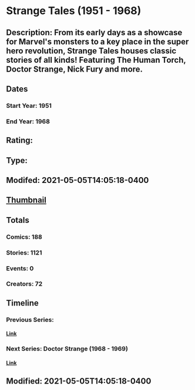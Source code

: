 # Strange Tales (1951 - 1968)
## Description: From its early days as a showcase for Marvel's monsters to a key place in the super hero revolution, Strange Tales houses classic stories of all kinds! Featuring The Human Torch, Doctor Strange, Nick Fury and more.
## Dates
### Start Year: 1951
### End Year: 1968
## Rating: 
## Type: 
## Modifed: 2021-05-05T14:05:18-0400
## [Thumbnail](http://i.annihil.us/u/prod/marvel/i/mg/3/e0/6092de0f37667.jpg)
## Totals
### Comics: 188
### Stories: 1121
### Events: 0
### Creators: 72
## Timeline
### Previous Series: 
#### [Link]()
### Next Series: Doctor Strange (1968 - 1969)
#### [Link](http://gateway.marvel.com/v1/public/series/2985)
## Modified: 2021-05-05T14:05:18-0400